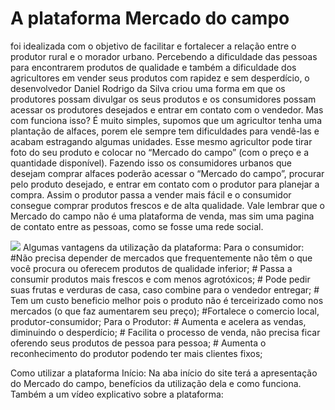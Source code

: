   <h1>A plataforma Mercado do campo</h1>
  
  foi idealizada com o objetivo de facilitar e fortalecer a relação entre o produtor rural e o morador urbano. Percebendo a dificuldade das pessoas para encontrarem produtos de qualidade e também a dificuldade dos agricultores em vender seus produtos com rapidez e sem desperdício, o desenvolvedor Daniel Rodrigo da Silva criou uma forma em que os produtores possam divulgar os seus produtos e os consumidores possam acessar os produtores desejados e entrar em contato com o vendedor.
     Mas com funciona isso? É muito simples, supomos que um agricultor tenha uma plantação de alfaces, porem ele sempre tem dificuldades para vendê-las e acabam estragando algumas unidades. Esse mesmo agricultor pode tirar foto do seu produto e colocar no “Mercado do campo” (com o preço e a quantidade disponível). Fazendo isso os consumidores urbanos que desejam comprar alfaces poderão acessar o “Mercado do campo”, procurar pelo produto desejado, e entrar em contato com o produtor para planejar a compra. Assim o produtor passa a vender mais fácil e o consumidor consegue comprar produtos frescos e de alta qualidade.
     Vale lembrar que o Mercado do campo não é uma plataforma de venda, mas sim uma pagina de contato entre as pessoas, como se fosse uma rede social. 


<img src="https://github.com/Daniel-programer123/Projeto-Agrinho---Mercado-do-Campo/commit/ff00911d0070dc7ea0f0909d6a9a91c14aea991f">
Algumas vantagens da utilização da plataforma:
Para o consumidor:
    #Não precisa depender de mercados que frequentemente não têm o que você procura ou oferecem produtos de qualidade inferior;
    # Passa a consumir produtos mais frescos e com menos agrotóxicos;
    # Pode pedir suas frutas e verduras de casa, caso combine para o vendedor entregar;
    # Tem um custo beneficio melhor pois o produto não é terceirizado como nos mercados (o que faz aumentarem seu preço);
    #Fortalece o comercio local, produtor-consumidor;
Para o Produtor:
    # Aumenta e acelera as vendas, diminuindo o desperdício;
    # Facilita o processo de venda, não precisa ficar oferendo seus produtos de pessoa para pessoa;
    # Aumenta o reconhecimento do produtor podendo ter mais clientes fixos;



 Como utilizar a plataforma
Início: Na aba início do site terá a apresentação do Mercado do campo, benefícios da utilização dela e como funciona. Também a um vídeo explicativo sobre a plataforma:
